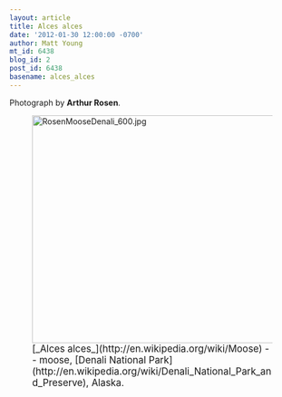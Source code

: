 ```yaml
---
layout: article
title: Alces alces
date: '2012-01-30 12:00:00 -0700'
author: Matt Young
mt_id: 6438
blog_id: 2
post_id: 6438
basename: alces_alces
---
```

Photograph by **Arthur Rosen**.

<figure>
<img src="http://pandasthumb.org/RosenMooseDenali_600.jpg" alt="RosenMooseDenali_600.jpg" width="600" height="402" />
<figcaption markdown="span">
<big>[_Alces alces_](http://en.wikipedia.org/wiki/Moose) -- moose, [Denali National Park](http://en.wikipedia.org/wiki/Denali_National_Park_and_Preserve), Alaska.</big>

</figcaption>
</figure>
